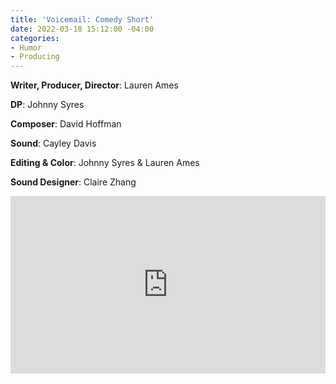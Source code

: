 ```yaml
---
title: 'Voicemail: Comedy Short'
date: 2022-03-18 15:12:00 -04:00
categories:
- Humor
- Producing
---
```


**Writer, Producer, Director**: Lauren Ames

**DP**: Johnny Syres

**Composer**: David Hoffman

**Sound**: Cayley Davis

**Editing & Color**: Johnny Syres & Lauren Ames

**Sound Designer**: Claire Zhang

<div style="padding:56.25% 0 0 0;position:relative;"><iframe src="https://player.vimeo.com/video/689860320?h=34d0605e40&amp;badge=0&amp;autopause=0&amp;player_id=0&amp;app_id=58479" frameborder="0" allow="autoplay; fullscreen; picture-in-picture" allowfullscreen style="position:absolute;top:0;left:0;width:100%;height:100%;" title="Voicemail_FullLength"></iframe></div><script src="https://player.vimeo.com/api/player.js"></script>
